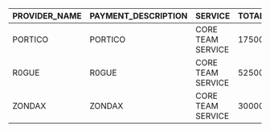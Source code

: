 |PROVIDER_NAME     |PAYMENT_DESCRIPTION     |SERVICE     |TOTAL_QUARTERLY|PAYMENT_ADDRESS|
|------------------|------------------|------------------|---------------|---------------|
|PORTICO           |PORTICO           |CORE TEAM SERVICE           |17500          |129vE7MUN2YHaNLYw7HSMM8c9kFRjtKGhvUMjwrer11zP6vh|
|R0GUE             |R0GUE           |CORE TEAM SERVICE           |52500          |15pmMM8VbJC6oDNMhxZeoDEaatY6m2mimfpnSfUDtLZdABYS|
|ZONDAX            |ZONDAX           |CORE TEAM SERVICE           |30000          |1fN87Fgj5BUhezFgbLiGbXTMrBVggnmYBX9anzMBky8KaJ5|
